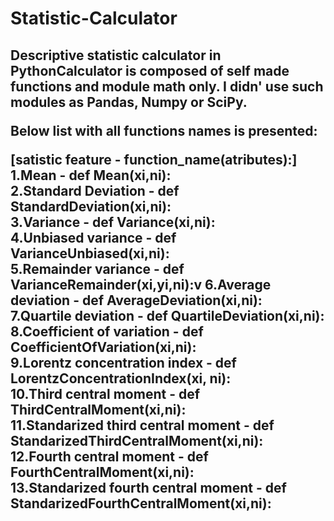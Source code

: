 <h1>Statistic-Calculator</h1>
<h2>Descriptive statistic calculator in Python</h2<

<p>Calculator is composed of self made functions and module math only. I didn' use such modules as Pandas, Numpy or SciPy.</p>

Below list with all functions names is presented:

<bold>[satistic feature - function_name(atributes):]</bold></br>
1.Mean - def Mean(xi,ni):</br>
2.Standard Deviation - def StandardDeviation(xi,ni):</br>
3.Variance - def Variance(xi,ni):</br>
4.Unbiased variance - def VarianceUnbiased(xi,ni):</br>
5.Remainder variance - def VarianceRemainder(xi,yi,ni):v
6.Average deviation - def AverageDeviation(xi,ni):</br>
7.Quartile deviation - def QuartileDeviation(xi,ni):</br>
8.Coefficient of variation - def CoefficientOfVariation(xi,ni):</br>
9.Lorentz concentration index - def LorentzConcentrationIndex(xi, ni):</br>
10.Third central moment - def ThirdCentralMoment(xi,ni):</br>
11.Standarized third central moment - def StandarizedThirdCentralMoment(xi,ni):</br>
12.Fourth central moment - def FourthCentralMoment(xi,ni):</br>
13.Standarized fourth central moment - def StandarizedFourthCentralMoment(xi,ni):</br>

